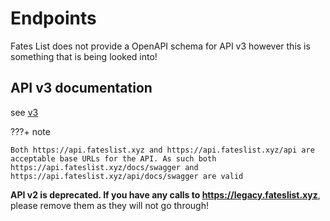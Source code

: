 # Endpoints

Fates List does not provide a OpenAPI schema for API v3 however this is something that is being looked into!

## API v3 documentation

see [v3](../../api-v3)

???+ note

    Both https://api.fateslist.xyz and https://api.fateslist.xyz/api are acceptable base URLs for the API. As such both https://api.fateslist.xyz/docs/swagger and https://api.fateslist.xyz/api/docs/swagger are valid

**API v2 is deprecated. If you have any calls to https://legacy.fateslist.xyz**, please remove them as they will not go through!
